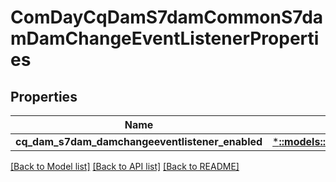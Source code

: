 # ComDayCqDamS7damCommonS7damDamChangeEventListenerProperties

## Properties
Name | Type | Description | Notes
------------ | ------------- | ------------- | -------------
**cq_dam_s7dam_damchangeeventlistener_enabled** | [***::models::ConfigNodePropertyBoolean**](configNodePropertyBoolean.md) |  | [optional] 

[[Back to Model list]](../README.md#documentation-for-models) [[Back to API list]](../README.md#documentation-for-api-endpoints) [[Back to README]](../README.md)



